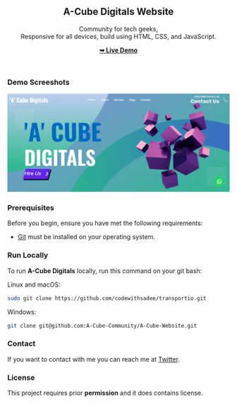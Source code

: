 <div align="center">
  
 

  <br />
  <br />

  <h2 align="center">A-Cube Digitals Website</h2>

 Community for tech geeks, <br />Responsive for all devices, build using HTML, CSS, and JavaScript.

  <a href="https://a-cube-website.vercel.app/"><strong>➥ Live Demo</strong></a>

</div>

<br />

### Demo Screeshots

![Transportio Desktop Demo](https://github.com/priyanshuengine/A-Cube-Website/blob/main/Screenshot%20(576).png)

### Prerequisites

Before you begin, ensure you have met the following requirements:

* [Git](https://git-scm.com/downloads "Download Git") must be installed on your operating system.

### Run Locally

To run **A-Cube Digitals** locally, run this command on your git bash:

Linux and macOS:

```bash
sudo git clone https://github.com/codewithsadee/transportio.git
```

Windows:

```bash
git clone git@github.com:A-Cube-Community/A-Cube-Website.git
```

### Contact

If you want to contact with me you can reach me at [Twitter](https://twitter.com/acubedigitals).

### License

This project requires prior **permission** and it does contains license.
